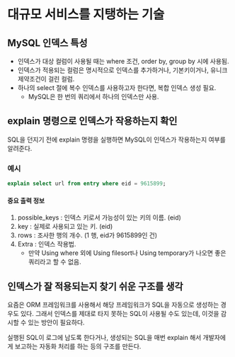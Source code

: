 # 대규모 서비스를 지탱하는 기술

## MySQL 인덱스 특성

* 인덱스가 대상 컬럼이 사용될 때는 where 조건, order by, group by 시에 사용됨.
* 인덱스가 적용되는 컬럼은 명시적으로 인덱스를 추가하거나, 기본키이거나, 유니크 제약조건이 걸린 컬럼.
* 하나의 select 절에 복수 인덱스를 사용하고자 한다면, 복합 인덱스 생성 필요.
    * MySQL은 한 번의 쿼리에서 하나의 인덱스만 사용.

## explain 명령으로 인덱스가 작용하는지 확인

SQL을 던지기 전에 explain 명령을 실행하면 MySQL이 인덱스가 작용하는지 여부를 알려준다.

### 예시

```sql
explain select url from entry where eid = 9615899;
```

#### 중요 출력 정보

1. possible_keys : 인덱스 키로서 가능성이 있는 키의 이름. (eid)
2. key : 실제로 사용되고 있는 키. (eid)
3. rows : 조사한 행의 개수. (1 행, eid가 9615899인 건)
4. Extra : 인덱스 작용법.
    * 만약 Using where 외에 Using filesort나 Using temporary가 나오면 좋은 쿼리라고 할 수 없음.

## 인덱스가 잘 적용되는지 찾기 쉬운 구조를 생각

요즘은 ORM 프레임워크를 사용해서 해당 프레임워크가 SQL을 자동으로 생성하는 경우도 있다. 그래서 인덱스를 제대로 타지 못하는 SQL이 사용될 수도 있는데, 이것을 감시할 수 있는 방안이 필요하다.

실행된 SQL이 로그에 남도록 한다거나, 생성되는 SQL을 매번 explain 해서 개발자에게 보고하는 자동화 처리를 하는 등의 구조를 만든다.